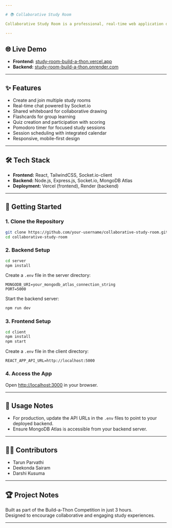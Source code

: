 ```yaml
---

# 📚 Collaborative Study Room

Collaborative Study Room is a professional, real-time web application designed for students to collaborate in virtual study rooms. Built in just **3 hours** for a Build-a-Thon competition, it provides a suite of interactive tools for productive group learning.

---
```


## 🌐 Live Demo

- **Frontend:** [study-room-build-a-thon.vercel.app](https://study-room-build-a-thon.vercel.app)
- **Backend:** [study-room-build-a-thon.onrender.com](https://study-room-build-a-thon.onrender.com)

---

## ✨ Features

- Create and join multiple study rooms
- Real-time chat powered by Socket.io
- Shared whiteboard for collaborative drawing
- Flashcards for group learning
- Quiz creation and participation with scoring
- Pomodoro timer for focused study sessions
- Session scheduling with integrated calendar
- Responsive, mobile-first design

---

## 🛠️ Tech Stack

- **Frontend:** React, TailwindCSS, Socket.io-client
- **Backend:** Node.js, Express.js, Socket.io, MongoDB Atlas
- **Deployment:** Vercel (frontend), Render (backend)

---

## 🚀 Getting Started

### 1. Clone the Repository

```bash
git clone https://github.com/your-username/collaborative-study-room.git
cd collaborative-study-room
```

### 2. Backend Setup

```bash
cd server
npm install
```

Create a `.env` file in the server directory:

```env
MONGODB_URI=your_mongodb_atlas_connection_string
PORT=5000
```

Start the backend server:

```bash
npm run dev
```

### 3. Frontend Setup

```bash
cd client
npm install
npm start
```

Create a `.env` file in the client directory:

```env
REACT_APP_API_URL=http://localhost:5000
```

### 4. Access the App

Open [http://localhost:3000](http://localhost:3000) in your browser.

---

## 📝 Usage Notes

- For production, update the API URLs in the `.env` files to point to your deployed backend.
- Ensure MongoDB Atlas is accessible from your backend server.

---

## 👩‍💻 Contributors

- Tarun Parvathi
- Deekonda Sairam
- Darshi Kusuma

---

## 🏆 Project Notes

Built as part of the Build-a-Thon Competition in just 3 hours.  
Designed to encourage collaborative and engaging study experiences.

---